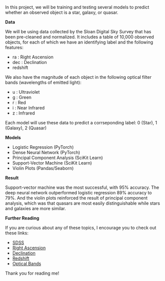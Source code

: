In this project, we will be training and testing several models to predict whether an observed object is a star, galaxy, or quasar.

**Data**

We will be using data collected by the Sloan Digital Sky Survey that has been pre-cleaned and normalized. It includes a table of 10,000 observed objects, for each of which we have an identifying label and the following features:
- ra : Right Ascension
- dec : Declination
- redshift

We also have the magnitude of each object in the following optical filter bands (wavelengths of emitted light):
- u : Ultraviolet
- g : Green
- r : Red
- i : Near Infrared
- z : Infrared

Each model will use these data to predict a corrseponding label: 0 (Star), 1 (Galaxy), 2 (Quasar)

**Models**

- Logistic Regression (PyTorch)
- Dense Neural Network (PyTorch)
- Principal Component Analysis (SciKit Learn)
- Support-Vector Machine (SciKit Learn)
- Violin Plots (Pandas/Seaborn)

**Result**

Support-vector machine was the most successful, with 95% accuracy. The deep neural network outperformed logistic regression 89% accuracy to 79%. And the violin plots reinforced the result of principal component analysis, which was that quasars are most easily distinguishable while stars and galaxies are more similar.

**Further Reading**

If you are curious about any of these topics, I encourage you to check out these links:

- [SDSS](http://www.sdss3.org/dr9/imaging/imaging_basics.php)
- [Right Ascension](https://en.wikipedia.org/wiki/Right_ascension)
- [Declination](https://en.wikipedia.org/wiki/Declination)
- [Redshift](https://en.wikipedia.org/wiki/Redshift)
- [Optical Bands](http://skyserver.sdss.org/dr1/en/proj/advanced/color/sdssfilters.asp)

Thank you for reading me!
